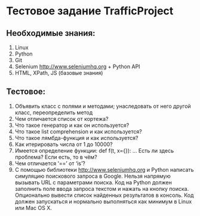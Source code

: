 # Тестовое задание TrafficProject
## Необходимые знания:
1. Linux
2. Python
3. Git
4. Selenium http://www.seleniumhq.org + Python API
5. HTML, XPath, JS (базовые знания)

## Тестовое:
1. Объявить класс с полями и методами; унаследовать от него другой класс, переопределить метод
2. Чем отличается список от кортежа?
3. Что такое генератор и как он используется?
4. Что такое list comprehension и как используется?
5. Что такое лямбда-функция и как используется?
6. Как итерировать числа от 1 до 10000?
7. Имеется определение функции:
	def f(t, x={}):
	 ...
	Есть ли здесь проблема? Если есть, то в чём?
8. Чем отличается ‘==’ от ‘is’?
9. С помощью библиотеки http://www.seleniumhq.org и Python написать симуляцию поискового запроса в Google. Нельзя напрямую вызывать URL с параметрами поиска. Код на Python должен заполнить поле ввода запроса текстом и нажать на кнопку поиска. Опционально вывести список найденных результатов в консоль. Код должен запускаться и нормально выполняться как минимум в Linux или Mac OS X.
